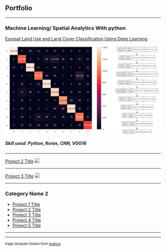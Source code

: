 ## Portfolio

---

### Machine Learning/ Spatial Analytics With python

[Eurosat Land Use and Land Cover Classification Using Deep Learning](/pdf/Eurosat_Land_Use_and_Land_Cover_Classification_Using_Deep_Learning.pdf)

<img src="images/Land_Use_and_Land_Cover_Classification.png?raw=true"/>

##### Skill used: Python, Keras, CNN, VGG16

---
[Project 2 Title](/pdf/sample_presentation.pdf)
<img src="images/dummy_thumbnail.jpg?raw=true"/>

---
[Project 3 Title](http://example.com/)
<img src="images/dummy_thumbnail.jpg?raw=true"/>

---

### Category Name 2

- [Project 1 Title](http://example.com/)
- [Project 2 Title](http://example.com/)
- [Project 3 Title](http://example.com/)
- [Project 4 Title](http://example.com/)
- [Project 5 Title](http://example.com/)

---




---
<p style="font-size:11px">Page template forked from <a href="https://github.com/evanca/quick-portfolio">evanca</a></p>
<!-- Remove above link if you don't want to attibute -->
